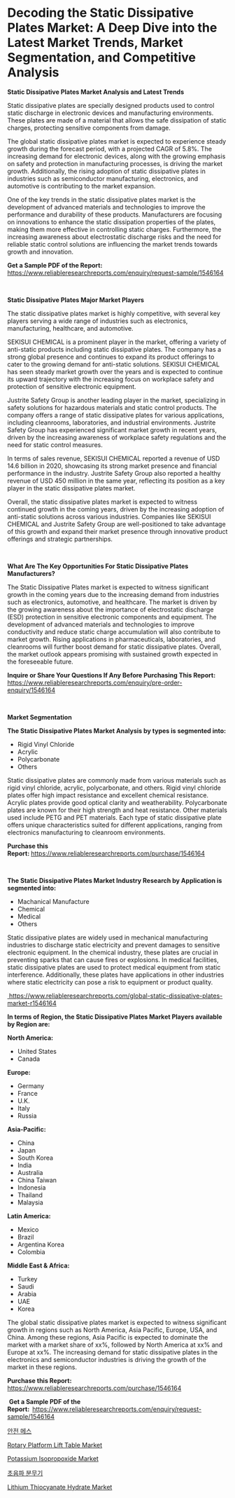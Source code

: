 <p><h1>Decoding the Static Dissipative Plates Market: A Deep Dive into the Latest Market Trends, Market Segmentation, and Competitive Analysis</h1></p><p><strong>Static Dissipative Plates Market Analysis and Latest Trends</strong></p>
<p><p>Static dissipative plates are specially designed products used to control static discharge in electronic devices and manufacturing environments. These plates are made of a material that allows the safe dissipation of static charges, protecting sensitive components from damage.</p><p>The global static dissipative plates market is expected to experience steady growth during the forecast period, with a projected CAGR of 5.8%. The increasing demand for electronic devices, along with the growing emphasis on safety and protection in manufacturing processes, is driving the market growth. Additionally, the rising adoption of static dissipative plates in industries such as semiconductor manufacturing, electronics, and automotive is contributing to the market expansion.</p><p>One of the key trends in the static dissipative plates market is the development of advanced materials and technologies to improve the performance and durability of these products. Manufacturers are focusing on innovations to enhance the static dissipation properties of the plates, making them more effective in controlling static charges. Furthermore, the increasing awareness about electrostatic discharge risks and the need for reliable static control solutions are influencing the market trends towards growth and innovation.</p></p>
<p><strong>Get a Sample PDF of the Report:&nbsp;</strong> <a href="https://www.reliableresearchreports.com/enquiry/request-sample/1546164">https://www.reliableresearchreports.com/enquiry/request-sample/1546164</a></p>
<p>&nbsp;</p>
<p><strong>Static Dissipative Plates Major Market Players</strong></p>
<p><p>The static dissipative plates market is highly competitive, with several key players serving a wide range of industries such as electronics, manufacturing, healthcare, and automotive. </p><p>SEKISUI CHEMICAL is a prominent player in the market, offering a variety of anti-static products including static dissipative plates. The company has a strong global presence and continues to expand its product offerings to cater to the growing demand for anti-static solutions. SEKISUI CHEMICAL has seen steady market growth over the years and is expected to continue its upward trajectory with the increasing focus on workplace safety and protection of sensitive electronic equipment.</p><p>Justrite Safety Group is another leading player in the market, specializing in safety solutions for hazardous materials and static control products. The company offers a range of static dissipative plates for various applications, including cleanrooms, laboratories, and industrial environments. Justrite Safety Group has experienced significant market growth in recent years, driven by the increasing awareness of workplace safety regulations and the need for static control measures.</p><p>In terms of sales revenue, SEKISUI CHEMICAL reported a revenue of USD 14.6 billion in 2020, showcasing its strong market presence and financial performance in the industry. Justrite Safety Group also reported a healthy revenue of USD 450 million in the same year, reflecting its position as a key player in the static dissipative plates market.</p><p>Overall, the static dissipative plates market is expected to witness continued growth in the coming years, driven by the increasing adoption of anti-static solutions across various industries. Companies like SEKISUI CHEMICAL and Justrite Safety Group are well-positioned to take advantage of this growth and expand their market presence through innovative product offerings and strategic partnerships.</p></p>
<p>&nbsp;</p>
<p><strong>What Are The Key Opportunities For Static Dissipative Plates Manufacturers?</strong></p>
<p><p>The Static Dissipative Plates market is expected to witness significant growth in the coming years due to the increasing demand from industries such as electronics, automotive, and healthcare. The market is driven by the growing awareness about the importance of electrostatic discharge (ESD) protection in sensitive electronic components and equipment. The development of advanced materials and technologies to improve conductivity and reduce static charge accumulation will also contribute to market growth. Rising applications in pharmaceuticals, laboratories, and cleanrooms will further boost demand for static dissipative plates. Overall, the market outlook appears promising with sustained growth expected in the foreseeable future.</p></p>
<p><strong>Inquire or Share Your Questions If Any Before Purchasing This Report:</strong> <a href="https://www.reliableresearchreports.com/enquiry/pre-order-enquiry/1546164">https://www.reliableresearchreports.com/enquiry/pre-order-enquiry/1546164</a></p>
<p>&nbsp;</p>
<p><strong>Market Segmentation</strong></p>
<p><strong>The Static Dissipative Plates Market Analysis by types is segmented into:</strong></p>
<p><ul><li>Rigid Vinyl Chloride</li><li>Acrylic</li><li>Polycarbonate</li><li>Others</li></ul></p>
<p><p>Static dissipative plates are commonly made from various materials such as rigid vinyl chloride, acrylic, polycarbonate, and others. Rigid vinyl chloride plates offer high impact resistance and excellent chemical resistance. Acrylic plates provide good optical clarity and weatherability. Polycarbonate plates are known for their high strength and heat resistance. Other materials used include PETG and PET materials. Each type of static dissipative plate offers unique characteristics suited for different applications, ranging from electronics manufacturing to cleanroom environments.</p></p>
<p><strong>Purchase this Report:&nbsp;</strong><a href="https://www.reliableresearchreports.com/purchase/1546164">https://www.reliableresearchreports.com/purchase/1546164</a></p>
<p>&nbsp;</p>
<p><strong>The Static Dissipative Plates Market Industry Research by Application is segmented into:</strong></p>
<p><ul><li>Machanical Manufacture</li><li>Chemical</li><li>Medical</li><li>Others</li></ul></p>
<p><p>Static dissipative plates are widely used in mechanical manufacturing industries to discharge static electricity and prevent damages to sensitive electronic equipment. In the chemical industry, these plates are crucial in preventing sparks that can cause fires or explosions. In medical facilities, static dissipative plates are used to protect medical equipment from static interference. Additionally, these plates have applications in other industries where static electricity can pose a risk to equipment or product quality.</p></p>
<p><a href="https://www.reliableresearchreports.com/global-static-dissipative-plates-market-r1546164">&nbsp;https://www.reliableresearchreports.com/global-static-dissipative-plates-market-r1546164</a></p>
<p><strong>In terms of Region, the Static Dissipative Plates Market Players available by Region are:</strong></p>
<p>
    <p> <strong> North America: </strong>
        <ul>
            <li>United States</li>
            <li>Canada</li>
        </ul>
        </p> 
    <p> <strong> Europe: </strong>
        <ul>
            <li>Germany</li>
            <li>France</li>
            <li>U.K.</li>
            <li>Italy</li>
            <li>Russia</li>
        </ul>
        </p> 
    <p> <strong> Asia-Pacific: </strong>
        <ul>
            <li>China</li>
            <li>Japan</li>
            <li>South Korea</li>
            <li>India</li>
            <li>Australia</li>
            <li>China Taiwan</li>
            <li>Indonesia</li>
            <li>Thailand</li>
            <li>Malaysia</li>
        </ul>
        </p> 
    <p> <strong> Latin America: </strong>
        <ul>
            <li>Mexico</li>
            <li>Brazil</li>
            <li>Argentina Korea</li>
            <li>Colombia</li>
        </ul>
        </p> 
    <p> <strong> Middle East & Africa: </strong>
        <ul>
            <li>Turkey</li>
            <li>Saudi</li>
            <li>Arabia</li>
            <li>UAE</li>
            <li>Korea</li>
        </ul>
    </p>
    </p>
<p><p>The global static dissipative plates market is expected to witness significant growth in regions such as North America, Asia Pacific, Europe, USA, and China. Among these regions, Asia Pacific is expected to dominate the market with a market share of xx%, followed by North America at xx% and Europe at xx%. The increasing demand for static dissipative plates in the electronics and semiconductor industries is driving the growth of the market in these regions.</p></p>
<p><strong>Purchase this Report: </strong><a href="https://www.reliableresearchreports.com/purchase/1546164">https://www.reliableresearchreports.com/purchase/1546164</a></p>
<p>&nbsp;<strong>Get a Sample PDF of the Report:&nbsp;&nbsp;</strong><a href="https://www.reliableresearchreports.com/enquiry/request-sample/1546164">https://www.reliableresearchreports.com/enquiry/request-sample/1546164</a></p>
<p><strong></strong></p>
<p><p><a href="https://github.com/KellyLyncyh543964/Market-Research-Report-List-1/blob/main/865615336421.md">안전 메스</a></p><p><a href="https://github.com/nicholepatriciadoylenwnrjr0/Market-Research-Report-List-2/blob/main/rotary-platform-lift-table-market.md">Rotary Platform Lift Table Market</a></p><p><a href="https://issuu.com/reportprime-2/docs/potassium-isopropoxide-market-size-2030.pptx">Potassium Isopropoxide Market</a></p><p><a href="https://github.com/laholand/Market-Research-Report-List-3/blob/main/238777636420.md">초음파 분무기</a></p><p><a href="https://issuu.com/reportprime-2/docs/lithium-thiocyanate-hydrate-market-size-2030.pptx">Lithium Thiocyanate Hydrate Market</a></p></p>
